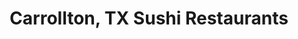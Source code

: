 ---
layout: city
title: Carrollton, TX Sushi Restaurants
permalink: /texas/carrollton/
stateAbbr: TX
stateName: Texas
cityName: Carrollton

---